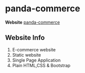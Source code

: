# panda-commerce

**Website** [panda-commerce](https://sojib-bd.github.io/panda-commerce/)

## Website Info
1. E-commerce website
2. Static website
3. Single Page Application
2. Plain HTML,CSS & Bootstrap
